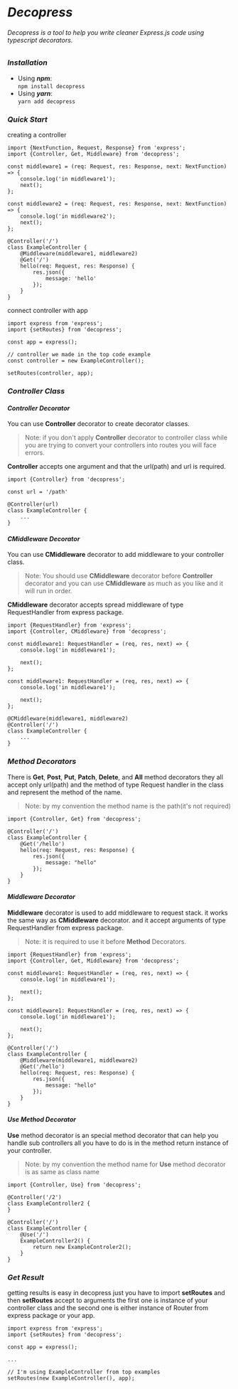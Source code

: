 # _Decopress_
###### Decopress is a tool to help you write cleaner Express.js code using typescript decorators.
### _Installation_
* Using **_npm_**: \
`npm install decopress`
* Using **_yarn_**: \
`yarn add decopress`
### _Quick Start_
creating a controller
```
import {NextFunction, Request, Response} from 'express';
import {Controller, Get, Middleware} from 'decopress';

const middleware1 = (req: Request, res: Response, next: NextFunction) => {
    console.log('in middleware1');
    next();
};

const middleware2 = (req: Request, res: Response, next: NextFunction) => {
    console.log('in middleware2');
    next();
};

@Controller('/')
class ExampleController {
    @Middleware(middleware1, middleware2)
    @Get('/')
    hello(req: Request, res: Response) {
        res.json({
            message: 'hello'
        });
    }
}
```
connect controller with app
```
import express from 'express';
import {setRoutes} from 'decopress';

const app = express();

// controller we made in the top code example
const controller = new ExampleController();

setRoutes(controller, app);
```

### _Controller Class_
#### _Controller Decorator_
You can use **Controller** decorator to create decorator classes.

> Note: if you don't apply **Controller** decorator to controller class while you are trying to convert your controllers into routes you will face errors.

**Controller** accepts one argument and that the url(path) and url is required.
```
import {Controller} from 'decopress';

const url = '/path'

@Controller(url)
class ExampleController {
    ...
}
```

#### _CMiddleware Decorator_
You can use **CMiddleware** decorator to add middleware to your controller class. 

> Note: You should use **CMiddleware** decorator before **Controller** decorator and you can use **CMiddleware** as much as you like and it will run in order.

**CMiddleware** decorator accepts spread middleware of type RequestHandler from express package.
```
import {RequestHandler} from 'express';
import {Controller, CMiddleware} from 'decopress';

const middleware1: RequestHandler = (req, res, next) => {
    console.log('in middleware1');

    next();
};

const middleware1: RequestHandler = (req, res, next) => {
    console.log('in middleware1');

    next();
};

@CMiddleware(middleware1, middleware2)
@Controller('/')
class ExampleController {
    ...
}
```

### _Method Decorators_
There is **Get**, **Post**, **Put**, **Patch**, **Delete**, and **All** method decorators they all accept only url(path) and the method of type Request handler in the class and represent the method of the name.

> Note: by my convention the method name is the path(it's not required)
```
import {Controller, Get} from 'decopress';

@Controller('/')
class ExampleController {
    @Get('/hello')
    hello(req: Request, res: Response) {
        res.json({
            message: "hello"
        });
    }
}
``` 
#### _Middleware Decorator_
**Middleware** decorator is used to add middleware to request stack. it works the same way as **CMiddleware** decorator. and it accept arguments of type RequestHandler from express package.

> Note: it is required to use it before **Method** Decorators.
```
import {RequestHandler} from 'express';
import {Controller, Get, Middleware} from 'decopress';

const middleware1: RequestHandler = (req, res, next) => {
    console.log('in middleware1');

    next();
};

const middleware1: RequestHandler = (req, res, next) => {
    console.log('in middleware1');

    next();
};

@Controller('/')
class ExampleController {
    @Middleware(middleware1, middleware2)
    @Get('/hello')
    hello(req: Request, res: Response) {
        res.json({
            message: "hello"
        });
    }
}
```
#### _Use Method Decorator_
**Use** method decorator is an special method decorator that can help you handle sub controllers all you have to do is in the method return instance of your controller.

> Note: by my convention the method name for **Use** method decorator is as same as class name
```
import {Controller, Use} from 'decopress';

@Controller('/2')
class ExampleController2 {
}

@Controller('/')
class ExampleController {
    @Use('/')
    ExampleController2() {
        return new ExampleControler2();
    }
}
```

### _Get Result_
getting results is easy in decopress just you have to import **setRoutes** and then **setRoutes** accept to arguments the first one is instance of your controller class and the second one is either instance of Router from express package or your app.
```
import express from 'express';
import {setRoutes} from 'decopress';
    
const app = express();

...

// I'm using ExampleController from top examples
setRoutes(new ExampleController(), app);
```
